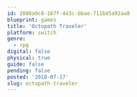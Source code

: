 ```yaml
---
id: 2806a9c8-167f-443c-bbae-711b45a92aa8
blueprint: games
title: 'Octopath Traveler'
platform: switch
genre:
  - rpg
digital: false
physical: true
guide: false
pending: false
posted: '2018-07-17'
slug: octopath-traveler
---
```

